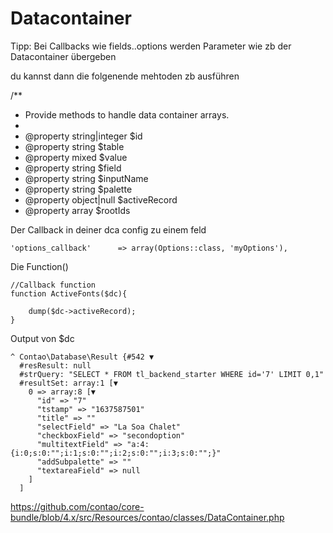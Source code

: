 # Datacontainer


Tipp: Bei Callbacks wie fields.<FIELD>.options 
werden Parameter wie zb der Datacontainer übergeben
 
du kannst dann die folgenende mehtoden zb ausführen

/**
 * Provide methods to handle data container arrays.
 *
 * @property string|integer $id
 * @property string         $table
 * @property mixed          $value
 * @property string         $field
 * @property string         $inputName
 * @property string         $palette
 * @property object|null    $activeRecord
 * @property array          $rootIds


Der Callback in deiner dca config zu einem feld

    'options_callback'      => array(Options::class, 'myOptions'),

Die Function()

    //Callback function
    function ActiveFonts($dc){

        dump($dc->activeRecord);
    }

Output von $dc

    ^ Contao\Database\Result {#542 ▼
      #resResult: null
      #strQuery: "SELECT * FROM tl_backend_starter WHERE id='7' LIMIT 0,1"
      #resultSet: array:1 [▼
        0 => array:8 [▼
          "id" => "7"
          "tstamp" => "1637587501"
          "title" => ""
          "selectField" => "La Soa Chalet"
          "checkboxField" => "secondoption"
          "multitextField" => "a:4:{i:0;s:0:"";i:1;s:0:"";i:2;s:0:"";i:3;s:0:"";}"
          "addSubpalette" => ""
          "textareaField" => null
        ]
      ]

https://github.com/contao/core-bundle/blob/4.x/src/Resources/contao/classes/DataContainer.php